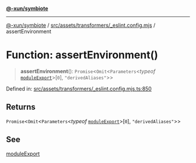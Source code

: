 [**@-xun/symbiote**](../../../../../README.md)

***

[@-xun/symbiote](../../../../../README.md) / [src/assets/transformers/\_eslint.config.mjs](../README.md) / assertEnvironment

# Function: assertEnvironment()

> **assertEnvironment**(): `Promise`\<`Omit`\<`Parameters`\<*typeof* [`moduleExport`](moduleExport.md)\>\[`0`\], `"derivedAliases"`\>\>

Defined in: [src/assets/transformers/\_eslint.config.mjs.ts:850](https://github.com/Xunnamius/symbiote/blob/45a95680565f7437367edb2f8cc44a33e7541aa0/src/assets/transformers/_eslint.config.mjs.ts#L850)

## Returns

`Promise`\<`Omit`\<`Parameters`\<*typeof* [`moduleExport`](moduleExport.md)\>\[`0`\], `"derivedAliases"`\>\>

## See

[moduleExport](moduleExport.md)
